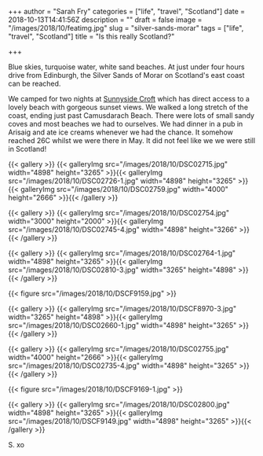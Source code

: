 +++
author = "Sarah Fry"
categories = ["life", "travel", "Scotland"]
date = 2018-10-13T14:41:56Z
description = ""
draft = false
image = "/images/2018/10/featimg.jpg"
slug = "silver-sands-morar"
tags = ["life", "travel", "Scotland"]
title = "Is this really Scotland?"

+++


Blue skies, turquoise water, white sand beaches. At just under four hours drive from Edinburgh, the Silver Sands of Morar on Scotland's east coast can be reached.

We camped for two nights at [Sunnyside Croft](https://www.sunnysidetouringsite.co.uk/) which has direct access to a lovely beach with gorgeous sunset views. We walked a long stretch of the coast, ending just past Camusdarach Beach. There were lots of small sandy coves and most beaches we had to ourselves. We had dinner in a pub in Arisaig and ate ice creams whenever we had the chance. It somehow reached 26C whilst we were there in May. It did not feel like we we were still in Scotland!

{{< gallery >}}
{{< galleryImg  src="/images/2018/10/DSC02715.jpg" width="4898" height="3265" >}}{{< galleryImg  src="/images/2018/10/DSC02726-1.jpg" width="4898" height="3265" >}}{{< galleryImg  src="/images/2018/10/DSC02759.jpg" width="4000" height="2666" >}}{{< /gallery >}}

{{< gallery >}}
{{< galleryImg  src="/images/2018/10/DSC02754.jpg" width="3000" height="2000" >}}{{< galleryImg  src="/images/2018/10/DSC02745-4.jpg" width="4898" height="3266" >}}{{< /gallery >}}

{{< gallery >}}
{{< galleryImg  src="/images/2018/10/DSC02764-1.jpg" width="4898" height="3265" >}}{{< galleryImg  src="/images/2018/10/DSC02810-3.jpg" width="3265" height="4898" >}}{{< /gallery >}}

{{< figure src="/images/2018/10/DSCF9159.jpg" >}}

{{< gallery >}}
{{< galleryImg  src="/images/2018/10/DSCF8970-3.jpg" width="3265" height="4898" >}}{{< galleryImg  src="/images/2018/10/DSC02660-1.jpg" width="4898" height="3265" >}}{{< /gallery >}}

{{< gallery >}}
{{< galleryImg  src="/images/2018/10/DSC02755.jpg" width="4000" height="2666" >}}{{< galleryImg  src="/images/2018/10/DSC02735-4.jpg" width="4898" height="3265" >}}{{< /gallery >}}

{{< figure src="/images/2018/10/DSCF9169-1.jpg" >}}

{{< gallery >}}
{{< galleryImg  src="/images/2018/10/DSC02800.jpg" width="4898" height="3265" >}}{{< galleryImg  src="/images/2018/10/DSCF9149.jpg" width="4898" height="3265" >}}{{< /gallery >}}

S. xo

